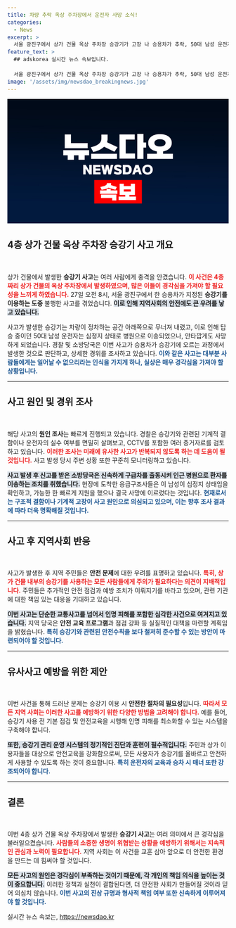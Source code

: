 ```yaml
---
title: 차량 추락 옥상 주차장에서 운전자 사망 소식!
categories:
  - News
excerpt: >
  서울 광진구에서 상가 건물 옥상 주차장 승강기가 고장 나 승용차가 추락, 50대 남성 운전자가 사망하는 안타까운 사고가 발생했다. 자세한 사고 경위를 경찰이 조사 중이다.
feature_text: >
  ## adskorea 실시간 뉴스 속보입니다.

  서울 광진구에서 상가 건물 옥상 주차장 승강기가 고장 나 승용차가 추락, 50대 남성 운전자가 사망하는 안타까운 사고가 발생했다. 자세한 사고 경위를 경찰이 조사 중이다.
image: '/assets/img/newsdao_breakingnews.jpg'
---
```


<p><img src="/assets/img/newsdao_breakingnews.jpg" alt="adskorea 속보" /></p>

<h2 data-ke-size="size26">4층 상가 건물 옥상 주차장 승강기 사고 개요</h2>

<p data-ke-size="size16">&nbsp;</p>

<p>상가 건물에서 발생한 <strong>승강기 사고</strong>는 여러 사람에게 충격을 안겼습니다. <b><span style="color: #ee2323;">이 사건은 4층짜리 상가 건물의 옥상 주차장에서 발생하였으며, 많은 이들이 경각심을 가져야 할 필요성을 느끼게 하였습니다.</span></b> 27일 오전 8시, 서울 광진구에서 한 승용차가 지정된 <strong>승강기를 이용하는 도중</strong> 불행한 사고를 겪었습니다. <b><span style="background-color: #21538527;">이로 인해 지역사회의 안전에도 큰 우려를 낳고 있습니다.</span></b></p>

<p>사고가 발생한 승강기는 차량이 정차하는 공간 아래쪽으로 무너져 내렸고, 이로 인해 탑승 중이던 50대 남성 운전자는 심정지 상태로 병원으로 이송되었으나, 안타깝게도 사망하게 되었습니다. 경찰 및 소방당국은 이번 사고가 승용차가 승강기에 오르는 과정에서 발생한 것으로 판단하고, 상세한 경위를 조사하고 있습니다. <b><span style="color: #1a5490;">이와 같은 사고는 대부분 사람들에게는 일어날 수 없으리라는 인식을 가지게 하나, 실상은 매우 경각심을 가져야 할 상황입니다.</span></b></p>

<hr>

<h2 data-ke-size="size26">사고 원인 및 경위 조사</h2>

<p data-ke-size="size16">&nbsp;</p>

<p>해당 사고의 <strong>원인 조사</strong>는 빠르게 진행되고 있습니다. 경찰은 승강기와 관련된 기계적 결함이나 운전자의 실수 여부를 면밀히 살펴보고, CCTV를 포함한 여러 증거자료를 검토하고 있습니다. <b><span style="color: #ee2323;">이러한 조사는 미래에 유사한 사고가 반복되지 않도록 하는 데 도움이 될 것입니다.</span></b> 사고 발생 당시 주변 상황 또한 꾸준히 모니터링하고 있습니다.</p>

<p><b><span style="background-color: #21538527;">사고 발생 후 신고를 받은 소방당국은 신속하게 구급차를 출동시켜 인근 병원으로 환자를 이송하는 조치를 취했습니다.</span></b> 현장에 도착한 응급구조사들은 이 남성이 심정지 상태임을 확인하고, 가능한 한 빠르게 지원을 했으나 결국 사망에 이르렀다는 것입니다. <b><span style="color: #1a5490;">현재로서는 구조적 결함이나 기계적 고장이 사고 원인으로 의심되고 있으며, 이는 향후 조사 결과에 따라 더욱 명확해질 것입니다.</span></b></p>

<hr>

<h2 data-ke-size="size26">사고 후 지역사회 반응</h2>

<p data-ke-size="size16">&nbsp;</p>

<p>사고가 발생한 후 지역 주민들은 <strong>안전 문제</strong>에 대한 우려를 표명하고 있습니다. <b><span style="color: #ee2323;">특히, 상가 건물 내부의 승강기를 사용하는 모든 사람들에게 주의가 필요하다는 의견이 지배적입니다.</span></b> 주민들은 추가적인 안전 점검과 예방 조치가 이뤄지기를 바라고 있으며, 관련 기관에 대한 책임 있는 대응을 기대하고 있습니다.</p>

<p><b><span style="background-color: #21538527;">이번 사고는 단순한 교통사고를 넘어서 인명 피해를 포함한 심각한 사건으로 여겨지고 있습니다.</span></b> 지역 당국은 <strong>안전 교육 프로그램</strong>과 점검 강화 등 실질적인 대책을 마련할 계획임을 밝혔습니다. <b><span style="color: #1a5490;">특히 승강기와 관련된 안전수칙을 보다 철저히 준수할 수 있는 방안이 마련되어야 할 것입니다.</span></b></p>

<hr>

<h2 data-ke-size="size26">유사사고 예방을 위한 제안</h2>

<p data-ke-size="size16">&nbsp;</p>

<p>이번 사건을 통해 드러난 문제는 승강기 이용 시 <strong>안전한 절차의 필요성</strong>입니다. <b><span style="color: #ee2323;">따라서 모든 지역 사회는 이러한 사고를 예방하기 위한 다양한 방법을 고려해야 합니다.</span></b> 예를 들어, 승강기 사용 전 기본 점검 및 안전교육을 시행해 인명 피해를 최소화할 수 있는 시스템을 구축해야 합니다. </p>

<p><b><span style="background-color: #21538527;">또한, 승강기 관리 운영 시스템의 정기적인 진단과 훈련이 필수적입니다.</span></b> 주민과 상가 이용자들을 대상으로 안전교육을 강화함으로써, 모든 사용자가 승강기를 올바르고 안전하게 사용할 수 있도록 하는 것이 중요합니다. <b><span style="color: #1a5490;">특히 운전자의 교육과 승차 시 매너 또한 강조되어야 합니다.</span></b></p>

<hr>

<h2 data-ke-size="size26">결론</h2>

<p data-ke-size="size16">&nbsp;</p>

<p>이번 4층 상가 건물 옥상 주차장에서 발생한 <strong>승강기 사고</strong>는 여러 의미에서 큰 경각심을 불러일으켰습니다. <b><span style="color: #ee2323;">사람들의 소중한 생명이 위협받는 상황을 예방하기 위해서는 지속적인 관심과 노력이 필요합니다.</span></b> 지역 사회는 이 사건을 교훈 삼아 앞으로 더 안전한 환경을 만드는 데 힘써야 할 것입니다. </p>

<p><b><span style="background-color: #21538527;">모든 사고의 원인은 경각심이 부족하는 것이기 때문에, 각 개인의 책임 의식을 높이는 것이 중요합니다.</span></b> 이러한 정책과 실천이 결합된다면, 더 안전한 사회가 만들어질 것이라 믿어 의심치 않습니다. <b><span style="color: #1a5490;">이번 사고의 진상 규명과 형사적 책임 여부 또한 신속하게 이루어져야 할 것입니다.</span></b></p>
실시간 뉴스 속보는, <a href="https://newsdao.kr" rel="dofollow">https://newsdao.kr</a>


